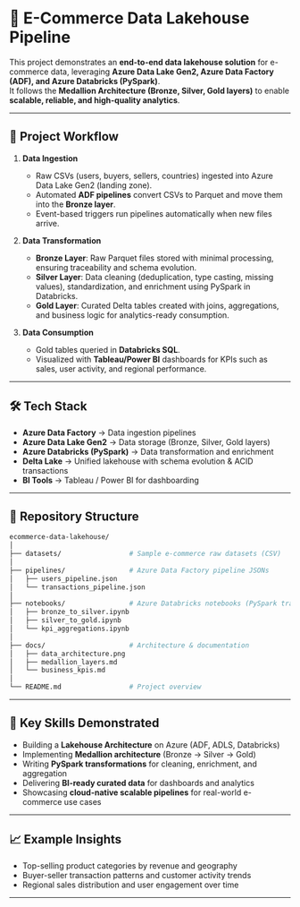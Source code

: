 # 🛒 E-Commerce Data Lakehouse Pipeline  

This project demonstrates an **end-to-end data lakehouse solution** for e-commerce data, leveraging **Azure Data Lake Gen2, Azure Data Factory (ADF), and Azure Databricks (PySpark)**.  
It follows the **Medallion Architecture (Bronze, Silver, Gold layers)** to enable **scalable, reliable, and high-quality analytics**.  

---

## 🚀 Project Workflow  

1. **Data Ingestion**  
   - Raw CSVs (users, buyers, sellers, countries) ingested into Azure Data Lake Gen2 (landing zone).  
   - Automated **ADF pipelines** convert CSVs to Parquet and move them into the **Bronze layer**.  
   - Event-based triggers run pipelines automatically when new files arrive.  

2. **Data Transformation**  
   - **Bronze Layer**: Raw Parquet files stored with minimal processing, ensuring traceability and schema evolution.  
   - **Silver Layer**: Data cleaning (deduplication, type casting, missing values), standardization, and enrichment using PySpark in Databricks.  
   - **Gold Layer**: Curated Delta tables created with joins, aggregations, and business logic for analytics-ready consumption.  

3. **Data Consumption**  
   - Gold tables queried in **Databricks SQL**.  
   - Visualized with **Tableau/Power BI** dashboards for KPIs such as sales, user activity, and regional performance.  

---

## 🛠️ Tech Stack  

- **Azure Data Factory** → Data ingestion pipelines  
- **Azure Data Lake Gen2** → Data storage (Bronze, Silver, Gold layers)  
- **Azure Databricks (PySpark)** → Data transformation and enrichment  
- **Delta Lake** → Unified lakehouse with schema evolution & ACID transactions  
- **BI Tools** → Tableau / Power BI for dashboarding  

---

## 📂 Repository Structure  

```bash
ecommerce-data-lakehouse/
│
├── datasets/                 # Sample e-commerce raw datasets (CSV)
│
├── pipelines/                # Azure Data Factory pipeline JSONs
│   ├── users_pipeline.json
│   └── transactions_pipeline.json
│
├── notebooks/                # Azure Databricks notebooks (PySpark transformations)
│   ├── bronze_to_silver.ipynb
│   ├── silver_to_gold.ipynb
│   └── kpi_aggregations.ipynb
│
├── docs/                     # Architecture & documentation
│   ├── data_architecture.png
│   ├── medallion_layers.md
│   └── business_kpis.md
│
└── README.md                 # Project overview

```
---

## 🎯 Key Skills Demonstrated  

- Building a **Lakehouse Architecture** on Azure (ADF, ADLS, Databricks)  
- Implementing **Medallion architecture** (Bronze → Silver → Gold)  
- Writing **PySpark transformations** for cleaning, enrichment, and aggregation  
- Delivering **BI-ready curated data** for dashboards and analytics  
- Showcasing **cloud-native scalable pipelines** for real-world e-commerce use cases  

---

## 📈 Example Insights  

- Top-selling product categories by revenue and geography  
- Buyer-seller transaction patterns and customer activity trends  
- Regional sales distribution and user engagement over time  

---

